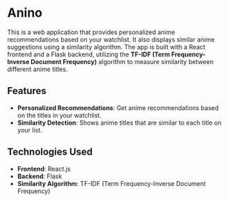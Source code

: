 # Anino

This is a web application that provides personalized anime recommendations based on your watchlist. It also displays similar anime suggestions using a similarity algorithm. The app is built with a React frontend and a Flask backend, utilizing the **TF-IDF (Term Frequency-Inverse Document Frequency)** algorithm to measure similarity between different anime titles.

## Features

- **Personalized Recommendations**: Get anime recommendations based on the titles in your watchlist.
- **Similarity Detection**: Shows anime titles that are similar to each title on your list.

## Technologies Used

- **Frontend**: React.js
- **Backend**: Flask
- **Similarity Algorithm**: TF-IDF (Term Frequency-Inverse Document Frequency)

